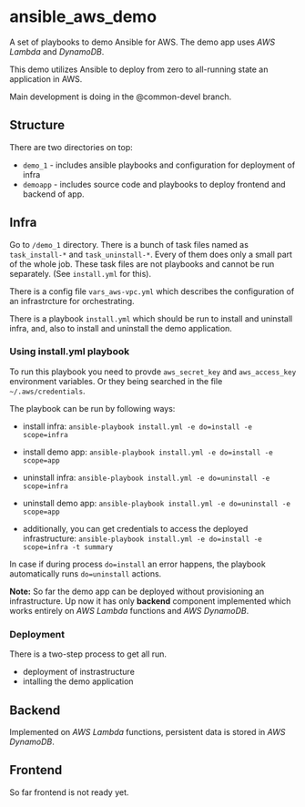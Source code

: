 # ansible_aws_demo

A set of playbooks to demo Ansible for AWS. The demo app uses *AWS Lambda* and *DynamoDB*.

This demo utilizes Ansible to deploy from zero to all-running state an application in AWS.

Main development is doing in the @common-devel branch.


## Structure

There are two directories on top:
 * `demo_1` - includes ansible playbooks and configuration for deployment of infra
 * `demoapp` - includes source code and playbooks to deploy frontend and backend of app.


## Infra

Go to `/demo_1` directory. There is a bunch of task files named as `task_install-*` and `task_uninstall-*`. Every of them does only a small part of the whole job. These task files are not playbooks and cannot be run separately. (See `install.yml` for this).


There is a config file `vars_aws-vpc.yml` which describes the configuration of an infrastrcture for orchestrating.

There is a playbook `install.yml` which should be run to install and uninstall infra, and, also to install and uninstall the demo application.


### Using install.yml playbook

To run this playbook you need to provde `aws_secret_key` and `aws_access_key` environment variables. Or they being searched in the file `~/.aws/credentials`.

The playbook can be run by following ways:

  - install infra:
  `ansible-playbook install.yml -e do=install -e scope=infra`

  - install demo app:
    `ansible-playbook install.yml -e do=install -e scope=app`

  - uninstall infra:
  `ansible-playbook install.yml -e do=uninstall -e scope=infra`

  - uninstall demo app:
    `ansible-playbook install.yml -e do=uninstall -e scope=app`

  - additionally, you can get credentials to access the deployed infrastructure:
    `ansible-playbook install.yml -e do=install -e scope=infra -t summary`


  In case if during process `do=install` an error happens, the playbook automatically runs `do=uninstall` actions.

  **Note:**
  So far the demo app can be deployed without provisioning an infrastructure. Up now it has only **backend** component implemented which works entirely on *AWS Lambda* functions and *AWS DynamoDB*.


### Deployment

There is a two-step process to get all run.

  - deployment of instrastructure
  - intalling the demo application


## Backend

Implemented on *AWS Lambda* functions, persistent data is stored in *AWS DynamoDB*.


## Frontend

So far frontend is not ready yet.

